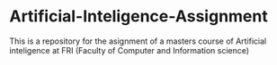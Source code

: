# Artificial-Inteligence-Assignment
This is a repository for the asignment of a masters course of Artificial inteligence at FRI (Faculty of Computer and Information science)
